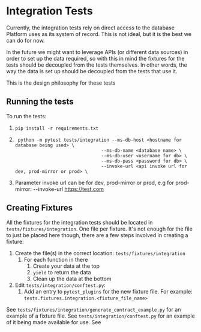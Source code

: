# Integration Tests

Currently, the integration tests rely on direct access to the database Platform uses as its system of record. This is 
not ideal, but it is the best we can do for now.

In the future we might want to leverage APIs (or different data sources) in order to set up the data required, so with
this in mind the fixtures for the tests should be decoupled from the tests themselves. In other words, the way the data
is set up should be decoupled from the tests that use it.

This is the design philosophy for these tests


## Running the tests

To run the tests:

1. `pip install -r requirements.txt`
2. ```
    python -m pytest tests/integration --ms-db-host <hostname for database being used> \
                                   --ms-db-name <database name> \
                                   --ms-db-user <username for db> \
                                   --ms-db-pass <password for db> \
                                   --invoke-url <api invoke url for dev, prod-mirror or prod> \
   ```
3. Parameter invoke url can be for dev, prod-mirror or prod, e.g for prod-mirror: --invoke-url https://test.com

## Creating Fixtures

All the fixtures for the integration tests should be located in `tests/fixtures/integration`. One file per fixture. 
It's not enough for the file to  just be placed here though, there are a few steps involved in creating a fixture:

1. Create the file(s) in the correct location: `tests/fixtures/integration`
   1. For each function in there
      1. Create your data at the top
      2. `yield` to return the data
      3. Clean up the data at the bottom
2. Edit `tests/integration/conftest.py`:
   1. Add an entry to `pytest_plugins` for the new fixture file. For example: `tests.fixtures.integration.<fixture_file_name>`
   
See `tests/fixtures/integration/generate_contract_example.py` for an example of a fixture 
file. 
See `tests/integration/conftest.py` for an example of it being made available for use. 
See